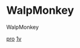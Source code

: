 # WalpMonkey
WalpMonkey
<!DOCTYPE HTML>
<body>
<a href="https://roid.strangled.net/" target="https://roid.strangled.net/">pro</a>
<a href="https://angrytree0.github.io/projects/1v1lol/index.html#" target="https://angrytree0.github.io/projects/1v1lol/index.html#">1v</a>
</body>
